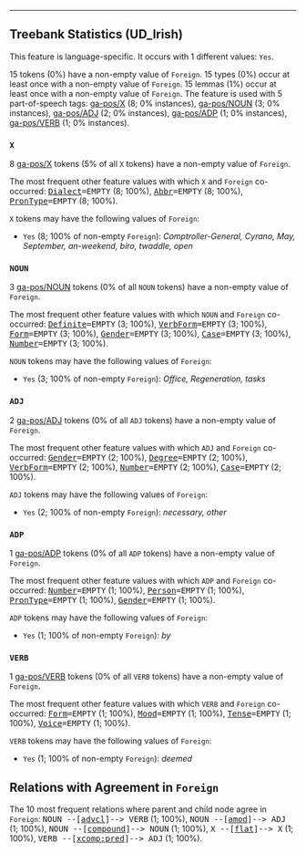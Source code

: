 

--------------------------------------------------------------------------------

## Treebank Statistics (UD_Irish)

This feature is language-specific.
It occurs with 1 different values: `Yes`.

15 tokens (0%) have a non-empty value of `Foreign`.
15 types (0%) occur at least once with a non-empty value of `Foreign`.
15 lemmas (1%) occur at least once with a non-empty value of `Foreign`.
The feature is used with 5 part-of-speech tags: [ga-pos/X]() (8; 0% instances), [ga-pos/NOUN]() (3; 0% instances), [ga-pos/ADJ]() (2; 0% instances), [ga-pos/ADP]() (1; 0% instances), [ga-pos/VERB]() (1; 0% instances).

### `X`

8 [ga-pos/X]() tokens (5% of all `X` tokens) have a non-empty value of `Foreign`.

The most frequent other feature values with which `X` and `Foreign` co-occurred: <tt><a href="Dialect.html">Dialect</a>=EMPTY</tt> (8; 100%), <tt><a href="Abbr.html">Abbr</a>=EMPTY</tt> (8; 100%), <tt><a href="PronType.html">PronType</a>=EMPTY</tt> (8; 100%).

`X` tokens may have the following values of `Foreign`:

* `Yes` (8; 100% of non-empty `Foreign`): <em>Comptroller-General, Cyrano, May, September, an-weekend, biro, twaddle, open</em>

### `NOUN`

3 [ga-pos/NOUN]() tokens (0% of all `NOUN` tokens) have a non-empty value of `Foreign`.

The most frequent other feature values with which `NOUN` and `Foreign` co-occurred: <tt><a href="Definite.html">Definite</a>=EMPTY</tt> (3; 100%), <tt><a href="VerbForm.html">VerbForm</a>=EMPTY</tt> (3; 100%), <tt><a href="Form.html">Form</a>=EMPTY</tt> (3; 100%), <tt><a href="Gender.html">Gender</a>=EMPTY</tt> (3; 100%), <tt><a href="Case.html">Case</a>=EMPTY</tt> (3; 100%), <tt><a href="Number.html">Number</a>=EMPTY</tt> (3; 100%).

`NOUN` tokens may have the following values of `Foreign`:

* `Yes` (3; 100% of non-empty `Foreign`): <em>Office, Regeneration, tasks</em>

### `ADJ`

2 [ga-pos/ADJ]() tokens (0% of all `ADJ` tokens) have a non-empty value of `Foreign`.

The most frequent other feature values with which `ADJ` and `Foreign` co-occurred: <tt><a href="Gender.html">Gender</a>=EMPTY</tt> (2; 100%), <tt><a href="Degree.html">Degree</a>=EMPTY</tt> (2; 100%), <tt><a href="VerbForm.html">VerbForm</a>=EMPTY</tt> (2; 100%), <tt><a href="Number.html">Number</a>=EMPTY</tt> (2; 100%), <tt><a href="Case.html">Case</a>=EMPTY</tt> (2; 100%).

`ADJ` tokens may have the following values of `Foreign`:

* `Yes` (2; 100% of non-empty `Foreign`): <em>necessary, other</em>

### `ADP`

1 [ga-pos/ADP]() tokens (0% of all `ADP` tokens) have a non-empty value of `Foreign`.

The most frequent other feature values with which `ADP` and `Foreign` co-occurred: <tt><a href="Number.html">Number</a>=EMPTY</tt> (1; 100%), <tt><a href="Person.html">Person</a>=EMPTY</tt> (1; 100%), <tt><a href="PronType.html">PronType</a>=EMPTY</tt> (1; 100%), <tt><a href="Gender.html">Gender</a>=EMPTY</tt> (1; 100%).

`ADP` tokens may have the following values of `Foreign`:

* `Yes` (1; 100% of non-empty `Foreign`): <em>by</em>

### `VERB`

1 [ga-pos/VERB]() tokens (0% of all `VERB` tokens) have a non-empty value of `Foreign`.

The most frequent other feature values with which `VERB` and `Foreign` co-occurred: <tt><a href="Form.html">Form</a>=EMPTY</tt> (1; 100%), <tt><a href="Mood.html">Mood</a>=EMPTY</tt> (1; 100%), <tt><a href="Tense.html">Tense</a>=EMPTY</tt> (1; 100%), <tt><a href="Voice.html">Voice</a>=EMPTY</tt> (1; 100%).

`VERB` tokens may have the following values of `Foreign`:

* `Yes` (1; 100% of non-empty `Foreign`): <em>deemed</em>

## Relations with Agreement in `Foreign`

The 10 most frequent relations where parent and child node agree in `Foreign`:
<tt>NOUN --[<a href="../dep/advcl.html">advcl</a>]--> VERB</tt> (1; 100%),
<tt>NOUN --[<a href="../dep/amod.html">amod</a>]--> ADJ</tt> (1; 100%),
<tt>NOUN --[<a href="../dep/compound.html">compound</a>]--> NOUN</tt> (1; 100%),
<tt>X --[<a href="../dep/flat.html">flat</a>]--> X</tt> (1; 100%),
<tt>VERB --[<a href="../dep/xcomp:pred.html">xcomp:pred</a>]--> ADJ</tt> (1; 100%).

